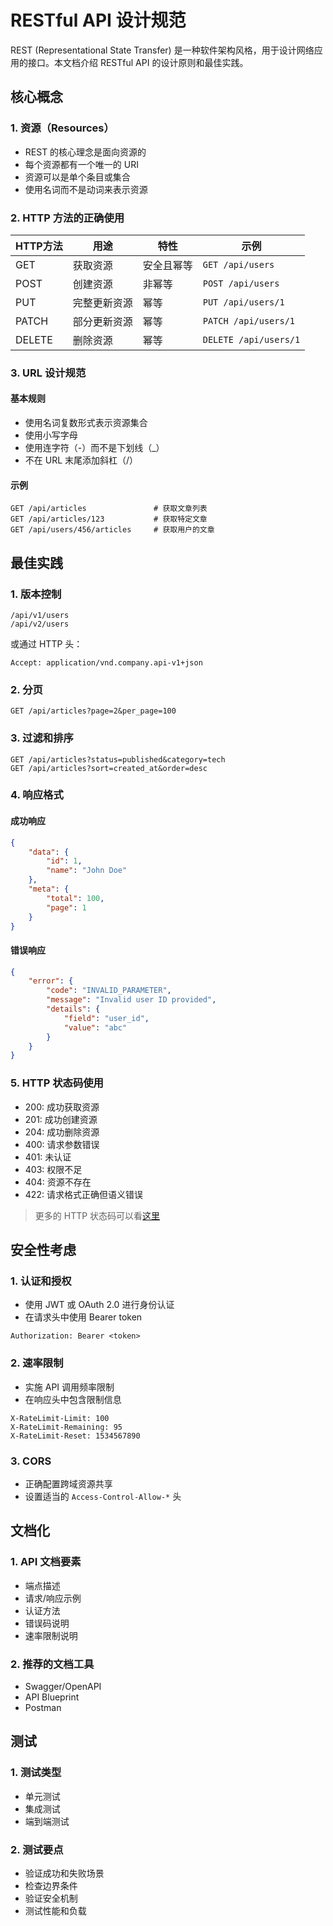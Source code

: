# RESTful API 设计规范

REST (Representational State Transfer) 是一种软件架构风格，用于设计网络应用的接口。本文档介绍 RESTful API 的设计原则和最佳实践。

## 核心概念

### 1. 资源（Resources）
- REST 的核心理念是面向资源的
- 每个资源都有一个唯一的 URI
- 资源可以是单个条目或集合
- 使用名词而不是动词来表示资源

### 2. HTTP 方法的正确使用

| HTTP方法 | 用途 | 特性 | 示例 |
|---------|------|------|------|
| GET | 获取资源 | 安全且幂等 | `GET /api/users` |
| POST | 创建资源 | 非幂等 | `POST /api/users` |
| PUT | 完整更新资源 | 幂等 | `PUT /api/users/1` |
| PATCH | 部分更新资源 | 幂等 | `PATCH /api/users/1` |
| DELETE | 删除资源 | 幂等 | `DELETE /api/users/1` |

### 3. URL 设计规范

#### 基本规则
- 使用名词复数形式表示资源集合
- 使用小写字母
- 使用连字符（-）而不是下划线（_）
- 不在 URL 末尾添加斜杠（/）

#### 示例
```
GET /api/articles               # 获取文章列表
GET /api/articles/123           # 获取特定文章
GET /api/users/456/articles     # 获取用户的文章
```

## 最佳实践

### 1. 版本控制
```
/api/v1/users
/api/v2/users
```

或通过 HTTP 头：
```
Accept: application/vnd.company.api-v1+json
```

### 2. 分页
```
GET /api/articles?page=2&per_page=100
```

### 3. 过滤和排序
```
GET /api/articles?status=published&category=tech
GET /api/articles?sort=created_at&order=desc
```

### 4. 响应格式

#### 成功响应
```json
{
    "data": {
        "id": 1,
        "name": "John Doe"
    },
    "meta": {
        "total": 100,
        "page": 1
    }
}
```

#### 错误响应
```json
{
    "error": {
        "code": "INVALID_PARAMETER",
        "message": "Invalid user ID provided",
        "details": {
            "field": "user_id",
            "value": "abc"
        }
    }
}
```

### 5. HTTP 状态码使用

- 200: 成功获取资源
- 201: 成功创建资源
- 204: 成功删除资源
- 400: 请求参数错误
- 401: 未认证
- 403: 权限不足
- 404: 资源不存在
- 422: 请求格式正确但语义错误

> 更多的 HTTP 状态码可以看[这里](./status)

## 安全性考虑

### 1. 认证和授权
- 使用 JWT 或 OAuth 2.0 进行身份认证
- 在请求头中使用 Bearer token
```
Authorization: Bearer <token>
```

### 2. 速率限制
- 实施 API 调用频率限制
- 在响应头中包含限制信息
```
X-RateLimit-Limit: 100
X-RateLimit-Remaining: 95
X-RateLimit-Reset: 1534567890
```

### 3. CORS
- 正确配置跨域资源共享
- 设置适当的 `Access-Control-Allow-*` 头

## 文档化

### 1. API 文档要素
- 端点描述
- 请求/响应示例
- 认证方法
- 错误码说明
- 速率限制说明

### 2. 推荐的文档工具
- Swagger/OpenAPI
- API Blueprint
- Postman

## 测试

### 1. 测试类型
- 单元测试
- 集成测试
- 端到端测试

### 2. 测试要点
- 验证成功和失败场景
- 检查边界条件
- 验证安全机制
- 测试性能和负载
